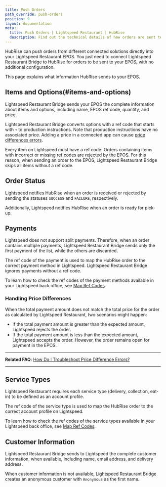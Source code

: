 ```yaml
---
title: Push Orders
path_override: push-orders
position: 9
layout: documentation
meta:
  title: Push Orders | Lightspeed Restaurant | HubRise
  description: Find out the technical details of how orders are sent to Lightspeed from HubRise, which fields are passed and which are not.
---
```


HubRise can push orders from different connected solutions directly into your Lightspeed Restaurant EPOS. You just need to connect Lightspeed Restaurant Bridge to HubRise for orders to be sent to your EPOS, with no additional configuration.

This page explains what information HubRise sends to your EPOS.

## Items and Options(#items-and-options)

Lightspeed Restaurant Bridge sends your EPOS the complete information about items and options, including name, EPOS ref code, quantity, and price.

Lightspeed Restaurant Bridge converts options with a ref code that starts with `+` to production instructions. Note that production instructions have no associated price. Adding a price in a connected app can cause [price differences errors](/apps/lightspeed-restaurant/troubleshooting/price-differences-errors).

Every item on Lightspeed must have a ref code. Orders containing items with incorrect or missing ref codes are rejected by the EPOS. For this reason, when sending an order to the EPOS, Lightspeed Restaurant Bridge skips all items without a ref code.

## Order Status

Lightspeed notifies HubRise when an order is received or rejected by sending the statuses `SUCCESS` and `FAILURE`, respectively.

Additionally, Lightspeed notifies HubRise when an order is ready for pick-up.

## Payments

Lightspeed does not support split payments. Therefore, when an order contains multiple payments, Lightspeed Restaurant Bridge sends only the first payment of the list, while the others are discarded.

The ref code of the payment is used to map the HubRise order to the correct payment method in Lightspeed. Lightspeed Restaurant Bridge ignores payments without a ref code.

To learn how to check the ref codes of the payment methods available in your Lightspeed back office, see [Map Ref Codes](/apps/lightspeed-restaurant/map-ref-codes#payment-methods).

### Handling Price Differences

When the total payment amount does not match the total price for the order as calculated by Lightspeed Restaurant, two scenarios might happen:

- If the total payment amount is greater than the expected amount, Lightspeed rejects the order.
- If the total payment amount is less than the expected amount, Lightspeed accepts the order. However, the order remains open for payment in the EPOS.

---

**Related FAQ**: [How Do I Troubleshoot Price Difference Errors?](/apps/lightspeed-restaurant/troubleshooting/price-differences-errors)

---

## Service Types

Lightspeed Restaurant requires each service type (delivery, collection, eat-in) to be defined as an account profile.

The ref code of the service type is used to map the HubRise order to the correct account profile on Lightspeed.

To learn how to check the ref codes of the service types available in your Lightspeed back office, see [Map Ref Codes](/apps/lightspeed-restaurant/map-ref-codes#service-types).

## Customer Information

Lightspeed Restaurant Bridge sends to Lightspeed the complete customer information, when available, including name, email address, and delivery address.

When customer information is not available, Lightspeed Restaurant Bridge creates an anonymous customer with `Anonymous` as the first name.
